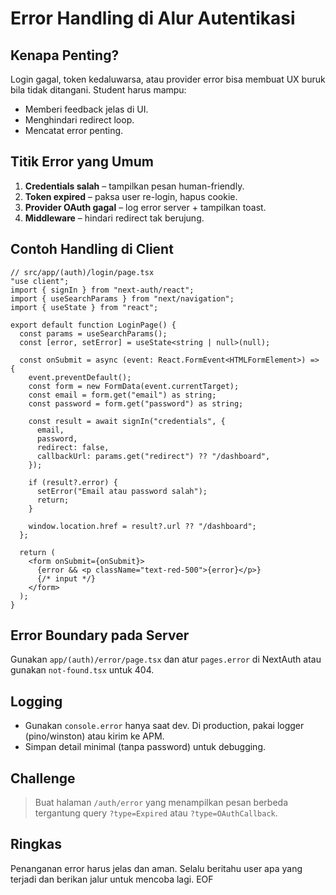 # Error Handling di Alur Autentikasi

## Kenapa Penting?
Login gagal, token kedaluwarsa, atau provider error bisa membuat UX buruk bila tidak ditangani. Student harus mampu:
- Memberi feedback jelas di UI.
- Menghindari redirect loop.
- Mencatat error penting.

## Titik Error yang Umum
1. **Credentials salah** – tampilkan pesan human-friendly.
2. **Token expired** – paksa user re-login, hapus cookie.
3. **Provider OAuth gagal** – log error server + tampilkan toast.
4. **Middleware** – hindari redirect tak berujung.

## Contoh Handling di Client
```tsx
// src/app/(auth)/login/page.tsx
"use client";
import { signIn } from "next-auth/react";
import { useSearchParams } from "next/navigation";
import { useState } from "react";

export default function LoginPage() {
  const params = useSearchParams();
  const [error, setError] = useState<string | null>(null);

  const onSubmit = async (event: React.FormEvent<HTMLFormElement>) => {
    event.preventDefault();
    const form = new FormData(event.currentTarget);
    const email = form.get("email") as string;
    const password = form.get("password") as string;

    const result = await signIn("credentials", {
      email,
      password,
      redirect: false,
      callbackUrl: params.get("redirect") ?? "/dashboard",
    });

    if (result?.error) {
      setError("Email atau password salah");
      return;
    }

    window.location.href = result?.url ?? "/dashboard";
  };

  return (
    <form onSubmit={onSubmit}>
      {error && <p className="text-red-500">{error}</p>}
      {/* input */}
    </form>
  );
}
```

## Error Boundary pada Server
Gunakan `app/(auth)/error/page.tsx` dan atur `pages.error` di NextAuth atau gunakan `not-found.tsx` untuk 404.

## Logging
- Gunakan `console.error` hanya saat dev. Di production, pakai logger (pino/winston) atau kirim ke APM.
- Simpan detail minimal (tanpa password) untuk debugging.

## Challenge
> Buat halaman `/auth/error` yang menampilkan pesan berbeda tergantung query `?type=Expired` atau `?type=OAuthCallback`.

## Ringkas
Penanganan error harus jelas dan aman. Selalu beritahu user apa yang terjadi dan berikan jalur untuk mencoba lagi. EOF
